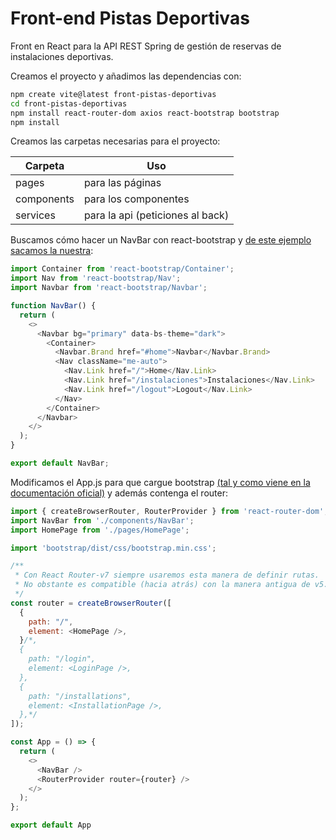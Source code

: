 # Front-end Pistas Deportivas

Front en React para la API REST Spring de gestión de reservas de instalaciones deportivas.

Creamos el proyecto y añadimos las dependencias con: 

```bash
npm create vite@latest front-pistas-deportivas
cd front-pistas-deportivas
npm install react-router-dom axios react-bootstrap bootstrap
npm install 
```

Creamos las carpetas necesarias para el proyecto:

Carpeta | Uso
--------|----
pages | para las páginas
components | para los componentes
services | para la api (peticiones al back)

Buscamos cómo hacer un NavBar con react-bootstrap y [de este ejemplo sacamos la nuestra](https://react-bootstrap.netlify.app/docs/components/navbar/):

```javascript
import Container from 'react-bootstrap/Container';
import Nav from 'react-bootstrap/Nav';
import Navbar from 'react-bootstrap/Navbar';

function NavBar() {
  return (
    <>
      <Navbar bg="primary" data-bs-theme="dark">
        <Container>
          <Navbar.Brand href="#home">Navbar</Navbar.Brand>
          <Nav className="me-auto">
            <Nav.Link href="/">Home</Nav.Link>
            <Nav.Link href="/instalaciones">Instalaciones</Nav.Link>
            <Nav.Link href="/logout">Logout</Nav.Link>
          </Nav>
        </Container>
      </Navbar>      
    </>
  );
}

export default NavBar;
```

Modificamos el App.js para que cargue bootstrap [(tal y como viene en la documentación oficial)](https://react-bootstrap.netlify.app/docs/getting-started/introduction) y además contenga el router:

```javascript
import { createBrowserRouter, RouterProvider } from 'react-router-dom';
import NavBar from './components/NavBar';
import HomePage from './pages/HomePage';

import 'bootstrap/dist/css/bootstrap.min.css';

/**
 * Con React Router-v7 siempre usaremos esta manera de definir rutas.
 * No obstante es compatible (hacia atrás) con la manera antigua de v5.
 */
const router = createBrowserRouter([
  {
    path: "/",
    element: <HomePage />,
  }/*,
  {
    path: "/login",
    element: <LoginPage />,
  },
  {
    path: "/installations",
    element: <InstallationPage />,
  },*/
]);

const App = () => {
  return (
    <>
      <NavBar />
      <RouterProvider router={router} />
    </>
  );
};

export default App

```

